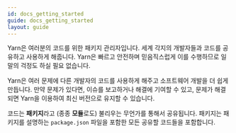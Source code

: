 ```yaml
---
id: docs_getting_started
guide: docs_getting_started
layout: guide
---
```


Yarn은 여러분의 코드를 위한 패키지 관리자입니다. 세계 각지의 개발자들과 코드를 공유하고 사용하게 해줍니다.
Yarn은 빠르고 안전하며 믿음직스럽게 이를 수행하므로 일말의 걱정도 하실 필요 없습니다.

Yarn은 여러 문제에 다른 개발자의 코드를 사용하게 해주고 소프트웨어 개발을 더 쉽게 만듭니다.
만약 문제가 있다면, 이슈를 보고하거나 해결에 기여할 수 있고, 문제가 해결되면 Yarn을 이용하여 최신 버전으로 유지할 수 있습니다.

코드는 **패키지**라고 (종종 **모듈**로도) 불리우는 무언가를 통해서 공유됩니다.
패키지는 패키지를 설명하는 `package.json` 파일을 포함한 모든 공유할 코드들을 포함합니다.